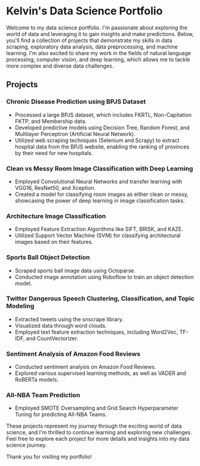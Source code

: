 # Kelvin's Data Science Portfolio

Welcome to my data science portfolio. I'm passionate about exploring the world of data and leveraging it to gain insights and make predictions. Below, you'll find a collection of projects that demonstrate my skills in data scraping, exploratory data analysis, data preprocessing, and machine learning. I'm also excited to share my work in the fields of natural language processing, computer vision, and deep learning, which allows me to tackle more complex and diverse data challenges.

## Projects

### Chronic Disease Prediction using BPJS Dataset

- Processed a large BPJS dataset, which includes FKRTL, Non-Capitation FKTP, and Membership data.
- Developed predictive models using Decision Tree, Random Forest, and Multilayer Perceptron (Artificial Neural Network).
- Utilized web scraping techniques (Selenium and Scrapy) to extract hospital data from the BPJS website, enabling the ranking of provinces by their need for new hospitals.

### Clean vs Messy Room Image Classification with Deep Learning

- Employed Convolutional Neural Networks and transfer learning with VGG16, ResNet50, and Xception.
- Created a model for classifying room images as either clean or messy, showcasing the power of deep learning in image classification tasks.

### Architecture Image Classification

- Employed Feature Extraction Algorithms like SIFT, BRISK, and KAZE.
- Utilized Support Vector Machine (SVM) for classifying architectural images based on their features.

### Sports Ball Object Detection

- Scraped sports ball image data using Octoparse.
- Conducted image annotation using Roboflow to train an object detection model.

### Twitter Dangerous Speech Clustering, Classification, and Topic Modeling

- Extracted tweets using the snscrape library.
- Visualized data through word clouds.
- Employed text feature extraction techniques, including Word2Vec, TF-IDF, and CountVectorizer.

### Sentiment Analysis of Amazon Food Reviews

- Conducted sentiment analysis on Amazon Food Reviews.
- Explored various supervised learning methods, as well as VADER and RoBERTa models.

### All-NBA Team Prediction

- Employed SMOTE Oversampling and Grid Search Hyperparameter Tuning for predicting All-NBA Teams.

These projects represent my journey through the exciting world of data science, and I'm thrilled to continue learning and exploring new challenges. Feel free to explore each project for more details and insights into my data science journey.

Thank you for visiting my portfolio!

